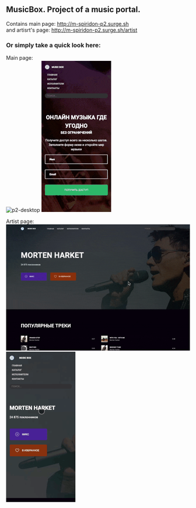 ## MusicBox. Project of a music portal. 

Contains main page: http://m-spiridon-p2.surge.sh  
and artisrt's page: http://m-spiridon-p2.surge.sh/artist

### Or simply take a quick look here:

Main page:  
![p2-desktop](src/gifs/p2-desktop-main.gif) ![p2-mobile](src/gifs/p2-mobile-main.gif)

Artist page:  
![p2-desktop](src/gifs/p2-desktop-artist.gif) ![p2-mobile](src/gifs/p2-mobile-artist.gif)



